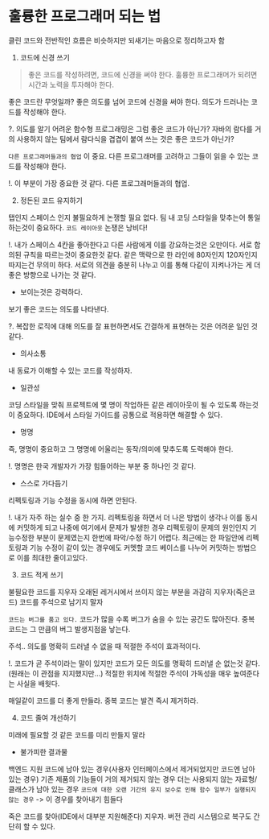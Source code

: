 # 훌륭한 프로그래머 되는 법

클린 코드와 전반적인 흐름은 비슷하지만 되새기는 마음으로 정리하고자 함

1. 코드에 신경 쓰기

> 좋은 코드를 작성하려면, 코드에 신경을 써야 한다. 훌륭한 프로그래머가 되려면 시간과 노력을 투자해야 한다.

좋은 코드란 무엇일까? 좋은 의도를 넘어 코드에 신경을 써야 한다.
의도가 드러나는 코드를 작성해야 한다.

?. 의도를 알기 어려운 함수형 프로그래밍은 그럼 좋은 코드가 아닌가? 자바의 람다를 거의 사용하지 않는 팀에서 람다식을 겹겹이 붙여 쓰는 것은 좋은 코드가 아닌가?

`다른 프로그래머들과의 협업` 이 중요.
다른 프로그래머를 고려하고 그들이 읽을 수 있는 코드를 작성해야 한다.

!. 이 부분이 가장 중요한 것 같다. 다른 프로그래머들과의 협업. 


2. 정돈된 코드 유지하기

탭인지 스페이스 인지 불필요하게 논쟁할 필요 없다. 팀 내 코딩 스타일을 맞추는어 통일하는것이 중요하다.
`코드 레이아웃` 논쟁은 낭비다!

!. 내가 스페이스 4칸을 좋아한다고 다른 사람에게 이를 강요하는것은 오만이다. 서로 합의된 규칙을 따르는것이 중요한것 같다. 같은 맥락으로 한 라인에 80자인지 120자인지 따지는건 무의미 하다. 서로의 의견을 충분히 나누고 이를 통해 다같이 지켜나가는 게 더 좋은 방향으로 나가는 것 같다.

* 보이는것은 강력하다. 

보기 좋은 코드는 의도를 나타낸다.  

?. 복잡한 로직에 대해 의도를 잘 표현하면서도 간결하게 표현하는 것은 어려운 일인 것 같다.


* 의사소통

내 동료가 이해할 수 있는 코드를 작성하자. 

* 일관성

코딩 스타일을 맞춰 프로젝트에 몇 명이 작업하든 같은 레이아웃이 될 수 있도록 하는것이 중요하다.
IDE에서 스타일 가이드를 공통으로 적용하면 해결할 수 있다.

* 명명

즉, 명명이 중요하고 그 명명에 어울리는 동작/의미에 맞추도록 도력해야 한다.

!. 명명은 한국 개발자가 가장 힘들어하는 부분 중 하나인 것 같다. 

* 스스로 가다듬기

리펙토링과 기능 수정을 동시에 하면 안된다.

!. 내가 자주 하는 실수 중 한 가지.  리펙토링을 하면서 더 나은 방법이 생각나 이를 동시에 커밋하게 되고 나중에 여기에서 문제가 발생한 경우
리펙토링이 문제의 원인인지 기능수정한 부분이 문제였는지 한번에 파악/수정 하기 어렵다. 최근에는 한 파일안에 리펙토링과 기능 수정이 같이 있는 경우에도 커멧할 코드 베이스를 나누어 커밋하는 방법으로 이를 최대한 줄이고있다.


3. 코드 적게 쓰기

불필요한 코드를 지우자
오래된 레거시에서 쓰이지 않는 부분을 과감히 지우자(죽은코드)
코드를 주석으로 남기지 말자

`코드는 버그를 품고 있다.` 코드가 많을 수록 버그가 숨을 수 있는 공간도 많아진다.
중복 코드는 그 만큼의 버그 발생지점을 낳는다.

주석.. 의도를 명확히 드러낼 수 없을 때 적절한 주석이 효과적이다.

!. 코드가 곧 주석이라는 말이 있지만 코드가 모든 의도를 명확히 드러낼 순 없는것 같다. (원래는 이 관점을 지지했지만...) 적절한 위치에 적절한 주석이 가독성을 매우 높여준다는 사실을 배웟다.

매일같이 코드를 더 좋게 만들라. 중복 코드는 발견 즉시 제거하라.

4. 코드 줄여 개선하기

미래에 필요할 것 같은 코드를 미리 만들지 말라

* 불가피한 결과물

백엔드 지원 코드에 남아 있는 경우(사용자 인터페이스에서 제거되었지만 코드엔 남아있는 경우)
기존 제품의 기능들이 거의 제거되지 않는 경우
더는 사용되지 않는 자료형/클래스가 남아 있는 경우
`코드에 대한 오랜 기간의 유지 보수로 인해 함수 일부가 실행되지 않는 경우` -> 이 경우를 찾아내기 힘들다

죽은 코드를 찾아(IDE에서 대부분 지원해준다) 지우자. 버전 관리 시스템으로 복구도 간단히 할 수 있다.





